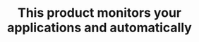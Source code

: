---
layout: answer
title: "This product monitors your applications and automatically "
blurb: "The question is the official product description of Amazon's AWS Auto Scaling service. 
You can learn more about AWS Auto Scaling in the docs."
quid: 125
---